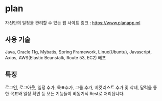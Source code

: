 # plan
자신만의 일정을 관리할 수 있는 웹 사이트
링크 : https://www.planapp.ml

## 사용 기술
Java, Oracle 11g, Mybatis, Spring Framework, Linux(Ubuntu), Javascript, Axios, AWS(Elastic Beanstalk, Route 53, EC2) 배포

## 특징
로그인, 로그아웃, 일정 추가, 목표추가, 그룹 추가, 버킷리스트 추가 및 삭제, 달력을 통한 목표와 일정 확인 등
모든 기능들이 비동기식 Rest로 처리됩니다.
